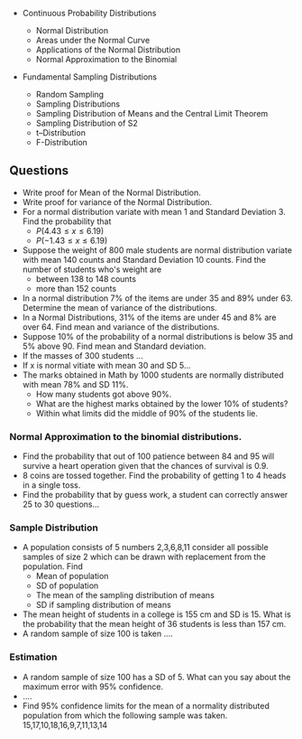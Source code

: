 - Continuous Probability Distributions  
	- Normal Distribution
	- Areas under the Normal Curve
	- Applications of the Normal Distribution
	- Normal Approximation to the Binomial

- Fundamental Sampling Distributions
	- Random Sampling
	- Sampling Distributions
	- Sampling Distribution of Means and the Central Limit Theorem
	- Sampling Distribution of S2
	- t–Distribution
	- F-Distribution

## Questions
- Write proof for Mean of the Normal Distribution.
- Write proof for variance of the Normal Distribution.
- For a normal distribution variate with mean 1 and Standard Deviation 3. Find the probability that
	- $P(4.43 \leq x \leq 6.19)$
	- $P(-1.43 \leq x \leq  6.19)$
- Suppose the weight of 800 male students are normal distribution variate with mean 140 counts and Standard Deviation 10 counts. Find the number of students who's weight are
	- between 138 to 148 counts
	- more than 152 counts
- In a normal distribution 7% of the items are under 35 and 89% under 63. Determine the mean of variance of the distributions.
- In a Normal Distributions, 31% of the items are under 45 and 8% are over 64. Find mean and variance of the distributions.
- Suppose 10% of the probability of a normal distributions is below 35 and 5% above 90. Find mean and Standard deviation.
- If the masses of 300 students ...
- If x is normal vitiate with mean 30 and SD 5...
- The marks obtained in Math by 1000 students are normally distributed with mean 78% and SD 11%. 
	- How many students got above 90%.
	- What are the highest marks obtained by the lower 10% of students?
	- Within what limits did the middle of 90% of the students lie.
### Normal Approximation to  the binomial distributions.
- Find  the probability that out of 100 patience between 84 and 95 will survive a heart operation given that the chances of survival is 0.9.
- 8 coins are tossed together. Find the probability of getting 1 to 4 heads in a single toss.
- Find the probability that by guess work, a student can correctly answer 25 to 30 questions...
### Sample Distribution
- A population consists of 5 numbers 2,3,6,8,11 consider all possible samples of size 2 which can be drawn with replacement from the population. Find
	- Mean of population
	- SD of population
	- The mean of the sampling distribution of means
	- SD if sampling distribution of means
- The mean height of students in a college is 155 cm and SD is 15. What is the probability that the mean height of 36 students is less than 157 cm.
- A random sample of size 100 is taken ....
### Estimation
- A random sample of size 100 has a SD of 5. What can you say about the maximum error with 95% confidence.
- ....
- Find 95% confidence limits for the mean of a normality distributed population from which the following sample was taken. 15,17,10,18,16,9,7,11,13,14